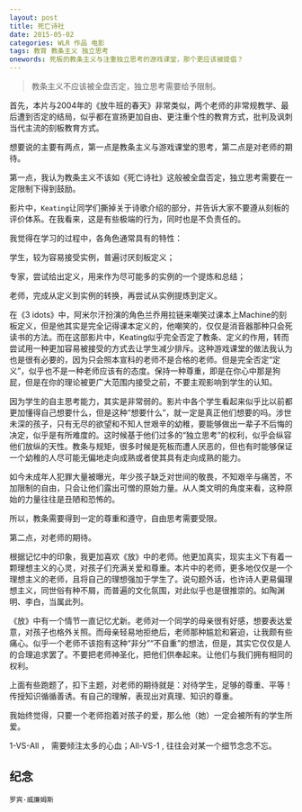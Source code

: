```yaml
---
layout: post
title: 死亡诗社
date: 2015-05-02
categories: WLR 作品 电影
tags: 教育 教条主义 独立思考
onewords: 死板的教条主义与注重独立思考的游戏课堂，那个更应该被提倡？
---
```

> 教条主义不应该被全盘否定，独立思考需要给予限制。

首先，本片与2004年的《放牛班的春天》非常类似，两个老师的非常规教学、最后遭到否定的结局，似乎都在宣扬更加自由、更注重个性的教育方式，批判及讽刺当代主流的刻板教育方式。

想要说的主要有两点，第一点是教条主义与游戏课堂的思考，第二点是对老师的期待。

第一点，我认为教条主义不该如《死亡诗社》这般被全盘否定，独立思考需要在一定限制下得到鼓励。

影片中，`Keating`让同学们撕掉关于诗歌介绍的部分，并告诉大家不要遵从刻板的评价体系。在我看来，这是有些极端的行为，同时也是不负责任的。

我觉得在学习的过程中，各角色通常具有的特性：

学生，较为容易接受实例，普遍讨厌刻板定义；

专家，尝试给出定义，用来作为尽可能多的实例的一个提炼和总结；

老师，完成从定义到实例的转换，再尝试从实例提炼到定义。

在《3 idots》中，阿米尔汗扮演的角色兰乔用拉链来嘲笑过课本上Machine的刻板定义，但是他其实是完全记得课本定义的，他嘲笑的，仅仅是消音器那种只会死读书的方法。而在这部影片中，Keating似乎完全否定了教条、定义的作用，转而尝试用一种更加容易被接受的方式去让学生减少排斥。这种游戏课堂的做法我认为也是很有必要的，因为只会照本宣科的老师不是合格的老师。但是完全否定“定义”，似乎也不是一种老师应该有的态度。保持一种尊重，即是在你心中那是狗屁，但是在你的理论被更广大范围内接受之前，不要主观影响到学生的认知。

因为学生的自主思考能力，其实是非常弱的。影片中各个学生看起来似乎比以前都更加懂得自己想要什么，但是这种“想要什么”，就一定是真正他们想要的吗。涉世未深的孩子，只有无尽的欲望和不知人世艰辛的幼稚，要能够做出一辈子不后悔的决定，似乎是有所难度的。这时候基于他们过多的“独立思考”的权利，似乎会纵容他们放纵的天性。教条与规矩，很多时候是死板而遭人厌恶的，但也有时能够保证一个幼稚的人尽可能无偏地走向成熟或者使其具有走向成熟的能力。

如今未成年人犯罪大量被曝光，年少孩子缺乏对世间的敬畏，不知艰辛与痛苦，不加限制的自由，只会让他们露出可憎的原始力量。从人类文明的角度来看，这种原始的力量往往是丑陋和恐怖的。

所以，教条需要得到一定的尊重和遵守，自由思考需要受限。

第二点，对老师的期待。

根据记忆中的印象，我更加喜欢《放》中的老师。他更加真实，现实主义下有着一颗理想主义的心灵，对孩子们充满关爱和尊重。本片中的老师，更多地仅仅是一个理想主义的老师，且将自己的理想强加于学生了。说句题外话，也许诗人更易偏理想主义，同世俗有种不屑，而普遍的文化氛围，对此似乎也是很推崇的。如陶渊明、李白，当属此列。

《放》中有一个情节一直记忆尤新。老师对一个同学的母亲很有好感，想要表达爱意，对孩子也格外关照。而母亲轻易地拒绝后，老师那种尴尬和窘迫，让我颇有些痛心。似乎一个老师不该抱有这种“非分”“不自重”的想法，但是，其实它仅仅是人的合理追求罢了。不要把老师神圣化，把他们供奉起来。让他们与我们拥有相同的权利。

上面有些跑题了，扣下主题，对老师的期待就是：对待学生，足够的尊重、平等！传授知识循循善诱。有自己的理解，表现出对真理、知识的尊重。

我始终觉得，只要一个老师抱着对孩子的爱，那么他（她）一定会被所有的学生所爱。

1-VS-All ， 需要倾注太多的心血；All-VS-1 , 往往会对某一个细节念念不忘。


## 纪念

`罗宾·威廉姆斯`